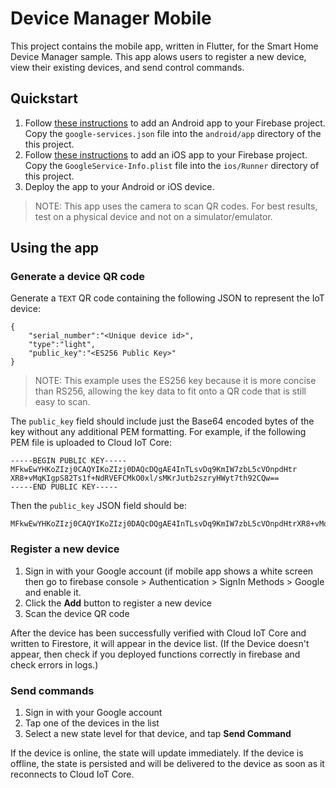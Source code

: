 # Device Manager Mobile

This project contains the mobile app, written in Flutter, for the
Smart Home Device Manager sample. This app alows users to register a new device,
view their existing devices, and send control commands.

## Quickstart

1. Follow [these instructions](https://firebase.google.com/docs/android/setup) to
   add an Android app to your Firebase project. Copy the `google-services.json` file
   into the `android/app` directory of the this project.
1. Follow [these instructions](https://firebase.google.com/docs/ios/setup) to
   add an iOS app to your Firebase project. Copy the `GoogleService-Info.plist` file
   into the `ios/Runner` directory of this project.
1. Deploy the app to your Android or iOS device.

> NOTE: This app uses the camera to scan QR codes. For best results, test on a physical
device and not on a simulator/emulator.

## Using the app

### Generate a device QR code

Generate a `TEXT` QR code containing the following JSON to represent the IoT device:

```
{
    "serial_number":"<Unique device id>",
    "type":"light",
    "public_key":"<ES256 Public Key>"
}
```

> NOTE: This example uses the ES256 key because it is more concise than RS256,
  allowing the key data to fit onto a QR code that is still easy to scan.

The `public_key` field should include just the Base64 encoded bytes of the key without
any additional PEM formatting. For example, if the following PEM file is uploaded to
Cloud IoT Core:
```
-----BEGIN PUBLIC KEY-----
MFkwEwYHKoZIzj0CAQYIKoZIzj0DAQcDQgAE4InTLsvDq9KmIW7zbL5cVOnpdHtr
XR8+vMqKIgpS82Ts1f+NdRVEFCMkO0xl/sMKrJutb2szryHWyt7th92CQw==
-----END PUBLIC KEY-----
```

Then the `public_key` JSON field should be:
```
MFkwEwYHKoZIzj0CAQYIKoZIzj0DAQcDQgAE4InTLsvDq9KmIW7zbL5cVOnpdHtrXR8+vMqKIgpS82Ts1f+NdRVEFCMkO0xl/sMKrJutb2szryHWyt7th92CQw==
```

### Register a new device

1. Sign in with your Google account (if mobile app shows a white screen then go to firebase console > Authentication > SignIn Methods > Google and enable it. 
1. Click the **Add** button to register a new device
1. Scan the device QR code

After the device has been successfully verified with Cloud IoT Core and
written to Firestore, it will appear in the device list.
(If the Device doesn't appear, then check if you deployed functions correctly in firebase and check errors in logs.)

### Send commands

1. Sign in with your Google account
1. Tap one of the devices in the list
1. Select a new state level for that device, and tap **Send Command**

If the device is online, the state will update immediately.
If the device is offline, the state is persisted and will be delivered to the
device as soon as it reconnects to Cloud IoT Core.
